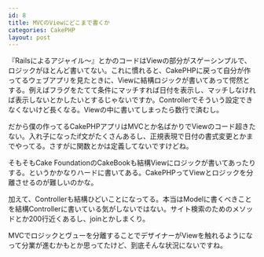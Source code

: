 ```yaml
---
id: 8
title: MVCのViewにどこまで書くか
categories: CakePHP
layout: post
---
```


『Railsによるアジャイル〜』とかのコードはViewの部分がスゲーシンプルで、ロジックがほとんど書いてない。これに慣れると、CakePHPに戻って自分が作ってるウェブアプリを見たときに、Viewに結構ロジックが書いてあって愕然とする。例えばフラグをたてて条件にマッチすれば日付を表示し、マッチしなければ表示しないとかしたいとするじゃないですか。Controllerでそういう設定できなくないけど長くなる。Viewの中に書いてしまったら数行で済むし。

だから僕の作ってるCakePHPアプリはMVCとか名ばかりでViewのコード超きたない。入れ子になったif文がたくさんあるし、正規表現で日付の書式変更とかまでやってる。さすがに関数とかは定義してないですけどね。

そもそもCake FoundationのCakeBookも結構Viewにロジックが書いてあったりする。というかかなりハードに書いてある。CakePHPってViewとロジックを分離させるのが難しいのかな。

加えて、Controllerも結構ひどいことになってる。本当はModelに書くべきことを結構Controllerに書いている気がしないではない。サイト検索のためのメソッドとか200行近くあるし、joinとかしまくり。

MVCでロジックとヴューを分離することでデザイナーがViewを触れるようになって分業が進むかもとか思ってたけど、到底そんな状況にないですね。